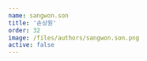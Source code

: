 ```yaml
---
name: sangwon.son
title: '손상원'
order: 32
image: /files/authors/sangwon.son.png
active: false
---
```



